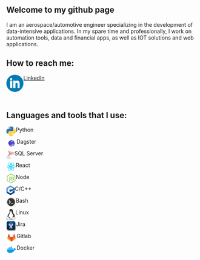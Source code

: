 ## Welcome to my github page

I am an aerospace/automotive engineer specializing in the development of data-intensive applications.
In my spare time and professionally, I work on automation tools, data and financial apps, as well as IOT solutions and web applications.

## How to reach me:

[<img src="./Icons/linkedin_icon.png" align="left" alt="Linkedin" height="45px"/> LinkedIn](https://www.linkedin.com/in/raphael-becker-832690173/)

<br/><br/>

## Languages and tools that I use:

<img align="left" height="25px" src="/Icons/python3.png" /> Python

<img align="left" height="27px" src="/Icons/dagster.png" /> Dagster

<img align="left" height="24px" src="/Icons/sqlserver.jpg" /> SQL Server

<img align="left" height="25px" src="/Icons/react.png" /> React

<img align="left" height="25px" src="/Icons/node_js.png" /> Node

<img align="left" height="25px" src="/Icons/c++.png" /> C/C++

<img align="left" height="25px" src="/Icons/bash.png" /> Bash

<img align="left" height="29px" src="/Icons/linux_bw.png" /> Linux

<img align="left" height="27px" src="/Icons/jira_icon.png" /> Jira

<img align="left" height="27px" src="/Icons/gitlab.png" /> Gitlab

<img align="left" height="27px" src="/Icons/docker_icon.png" /> Docker
